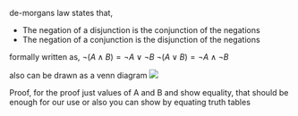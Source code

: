 de-morgans law states that,
- The negation of a disjunction is the conjunction of the negations
- The negation of a conjunction is the disjunction of the negations

formally written as,
$\neg (A \wedge B) = \neg A \lor \neg B$
$\neg (A \vee B) = \neg A \wedge \neg B$

also can be drawn as a venn diagram
<img src="https://upload.wikimedia.org/wikipedia/commons/thumb/0/06/Demorganlaws.svg/220px-Demorganlaws.svg.png">

Proof,
for the proof just values of A and B and show equality, that should be enough for our use
or also you can show by equating truth tables
